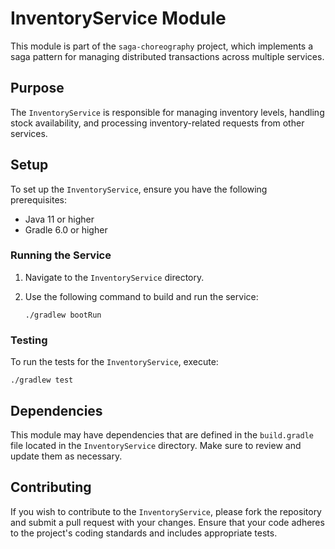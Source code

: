 # InventoryService Module

This module is part of the `saga-choreography` project, which implements a saga pattern for managing distributed transactions across multiple services.

## Purpose

The `InventoryService` is responsible for managing inventory levels, handling stock availability, and processing inventory-related requests from other services.

## Setup

To set up the `InventoryService`, ensure you have the following prerequisites:

- Java 11 or higher
- Gradle 6.0 or higher

### Running the Service

1. Navigate to the `InventoryService` directory.
2. Use the following command to build and run the service:

   ```
   ./gradlew bootRun
   ```

### Testing

To run the tests for the `InventoryService`, execute:

```
./gradlew test
```

## Dependencies

This module may have dependencies that are defined in the `build.gradle` file located in the `InventoryService` directory. Make sure to review and update them as necessary.

## Contributing

If you wish to contribute to the `InventoryService`, please fork the repository and submit a pull request with your changes. Ensure that your code adheres to the project's coding standards and includes appropriate tests.